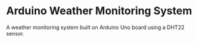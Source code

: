 # Arduino Weather Monitoring System
 A weather monitoring system built on Arduino Uno board using a DHT22 sensor.

